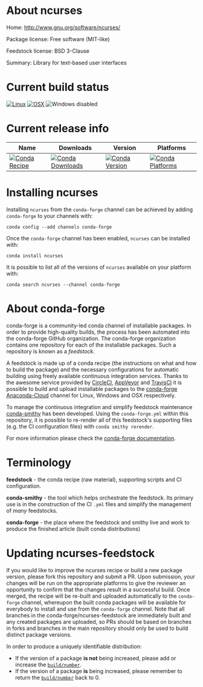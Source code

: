 About ncurses
=============

Home: http://www.gnu.org/software/ncurses/

Package license: Free software (MIT-like)

Feedstock license: BSD 3-Clause

Summary: Library for text-based user interfaces



Current build status
====================

[![Linux](https://img.shields.io/circleci/project/github/conda-forge/ncurses-feedstock/master.svg?label=Linux)](https://circleci.com/gh/conda-forge/ncurses-feedstock)
[![OSX](https://img.shields.io/travis/conda-forge/ncurses-feedstock/master.svg?label=macOS)](https://travis-ci.org/conda-forge/ncurses-feedstock)
![Windows disabled](https://img.shields.io/badge/Windows-disabled-lightgrey.svg)

Current release info
====================

| Name | Downloads | Version | Platforms |
| --- | --- | --- | --- |
| [![Conda Recipe](https://img.shields.io/badge/recipe-ncurses-green.svg)](https://anaconda.org/conda-forge/ncurses) | [![Conda Downloads](https://img.shields.io/conda/dn/conda-forge/ncurses.svg)](https://anaconda.org/conda-forge/ncurses) | [![Conda Version](https://img.shields.io/conda/vn/conda-forge/ncurses.svg)](https://anaconda.org/conda-forge/ncurses) | [![Conda Platforms](https://img.shields.io/conda/pn/conda-forge/ncurses.svg)](https://anaconda.org/conda-forge/ncurses) |

Installing ncurses
==================

Installing `ncurses` from the `conda-forge` channel can be achieved by adding `conda-forge` to your channels with:

```
conda config --add channels conda-forge
```

Once the `conda-forge` channel has been enabled, `ncurses` can be installed with:

```
conda install ncurses
```

It is possible to list all of the versions of `ncurses` available on your platform with:

```
conda search ncurses --channel conda-forge
```


About conda-forge
=================

conda-forge is a community-led conda channel of installable packages.
In order to provide high-quality builds, the process has been automated into the
conda-forge GitHub organization. The conda-forge organization contains one repository
for each of the installable packages. Such a repository is known as a *feedstock*.

A feedstock is made up of a conda recipe (the instructions on what and how to build
the package) and the necessary configurations for automatic building using freely
available continuous integration services. Thanks to the awesome service provided by
[CircleCI](https://circleci.com/), [AppVeyor](http://www.appveyor.com/)
and [TravisCI](https://travis-ci.org/) it is possible to build and upload installable
packages to the [conda-forge](https://anaconda.org/conda-forge)
[Anaconda-Cloud](http://docs.anaconda.org/) channel for Linux, Windows and OSX respectively.

To manage the continuous integration and simplify feedstock maintenance
[conda-smithy](http://github.com/conda-forge/conda-smithy) has been developed.
Using the ``conda-forge.yml`` within this repository, it is possible to re-render all of
this feedstock's supporting files (e.g. the CI configuration files) with ``conda smithy rerender``.

For more information please check the [conda-forge documentation](https://conda-forge.org/docs/).

Terminology
===========

**feedstock** - the conda recipe (raw material), supporting scripts and CI configuration.

**conda-smithy** - the tool which helps orchestrate the feedstock.
                   Its primary use is in the construction of the CI ``.yml`` files
                   and simplify the management of *many* feedstocks.

**conda-forge** - the place where the feedstock and smithy live and work to
                  produce the finished article (built conda distributions)


Updating ncurses-feedstock
==========================

If you would like to improve the ncurses recipe or build a new
package version, please fork this repository and submit a PR. Upon submission,
your changes will be run on the appropriate platforms to give the reviewer an
opportunity to confirm that the changes result in a successful build. Once
merged, the recipe will be re-built and uploaded automatically to the
`conda-forge` channel, whereupon the built conda packages will be available for
everybody to install and use from the `conda-forge` channel.
Note that all branches in the conda-forge/ncurses-feedstock are
immediately built and any created packages are uploaded, so PRs should be based
on branches in forks and branches in the main repository should only be used to
build distinct package versions.

In order to produce a uniquely identifiable distribution:
 * If the version of a package **is not** being increased, please add or increase
   the [``build/number``](http://conda.pydata.org/docs/building/meta-yaml.html#build-number-and-string).
 * If the version of a package **is** being increased, please remember to return
   the [``build/number``](http://conda.pydata.org/docs/building/meta-yaml.html#build-number-and-string)
   back to 0.